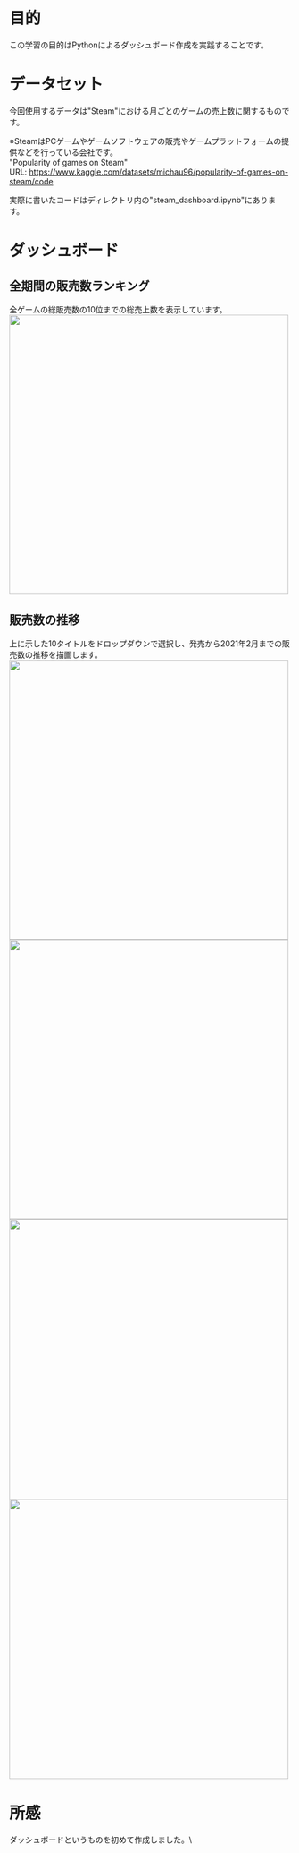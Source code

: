 # 目的
この学習の目的はPythonによるダッシュボード作成を実践することです。

# データセット
今回使用するデータは"Steam"における月ごとのゲームの売上数に関するものです。

※SteamはPCゲームやゲームソフトウェアの販売やゲームプラットフォームの提供などを行っている会社です。\
"Popularity of games on Steam"\
URL: https://www.kaggle.com/datasets/michau96/popularity-of-games-on-steam/code

実際に書いたコードはディレクトリ内の"steam_dashboard.ipynb"にあります。

# ダッシュボード
## 全期間の販売数ランキング
全ゲームの総販売数の10位までの総売上数を表示しています。\
<image src="https://github.com/Yusuke-Hi/self-learning/assets/131725916/a8550e04-d1ed-4a1d-983c-205455beaa30" width=500>

## 販売数の推移
上に示した10タイトルをドロップダウンで選択し、発売から2021年2月までの販売数の推移を描画します。
<image src="https://github.com/Yusuke-Hi/self-learning/assets/131725916/2cdff5b0-be41-458f-b584-d7e515ec75fd" width=500>\
<image src="https://github.com/Yusuke-Hi/self-learning/assets/131725916/f6e9bec9-fdaa-4bd8-9afc-92fc4635218d" width=500>\
<image src="https://github.com/Yusuke-Hi/self-learning/assets/131725916/4bd530bf-3bf5-4d95-8d05-1e6c2bfc5ea4" width=500>\
<image src="https://github.com/Yusuke-Hi/self-learning/assets/131725916/ef3a7709-06ba-4ee6-a9d9-18ef3e6d4730" width=500>

# 所感
ダッシュボードというものを初めて作成しました。\

